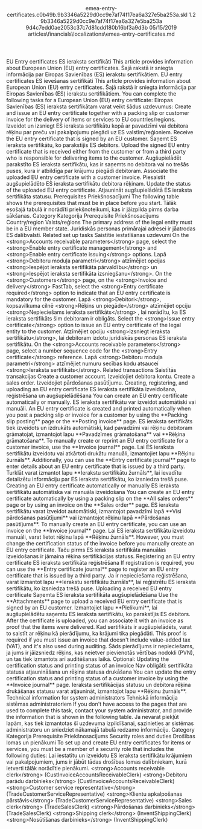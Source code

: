 <?xml version="1.0" encoding="UTF-8"?>
<xliff xmlns:logoport="urn:logoport:xliffeditor:xliff-extras:1.0" xmlns:xsi="http://www.w3.org/2001/XMLSchema-instance" xmlns="urn:oasis:names:tc:xliff:document:1.2" xmlns:xliffext="urn:microsoft:content:schema:xliffextensions" version="1.2" xsi:schemaLocation="urn:oasis:names:tc:xliff:document:1.2 xliff-core-1.2-transitional.xsd">
  <file datatype="xml" source-language="en-US" original="emea-entry-certificates.md" target-language="lv-LV">
    <header>
      <tool tool-company="Microsoft" tool-version="1.0-7889195" tool-name="mdxliff" tool-id="mdxliff"/>
      <xliffext:skl_file_name>emea-entry-certificates.c0b49b.9b3346a5229d0cc9e7af74f17ea6a327e5ba253a.skl</xliffext:skl_file_name>
      <xliffext:version>1.2</xliffext:version>
      <xliffext:ms.openlocfilehash>9b3346a5229d0cc9e7af74f17ea6a327e5ba253a</xliffext:ms.openlocfilehash>
      <xliffext:ms.sourcegitcommit>9d4c7edd0ae2053c37c7d81cdd180b16bf3a9d3b</xliffext:ms.sourcegitcommit>
      <xliffext:ms.lasthandoff>05/15/2019</xliffext:ms.lasthandoff>
      <xliffext:ms.openlocfilepath>articles\financials\localizations\emea-entry-certificates.md</xliffext:ms.openlocfilepath>
    </header>
    <body>
      <group extype="content" id="content">
        <trans-unit xml:space="preserve" translate="yes" id="101" restype="x-metadata">
          <source>EU Entry certificates</source>
        <target logoport:matchpercent="101" state="translated" state-qualifier="leveraged-tm">ES ieraksta sertifikāti</target></trans-unit>
        <trans-unit xml:space="preserve" translate="yes" id="102" restype="x-metadata">
          <source>This article provides information about European Union (EU) entry certificates.</source>
        <target logoport:matchpercent="101" state="translated" state-qualifier="leveraged-tm">Šajā rakstā ir sniegta informācija par Eiropas Savienības (ES) ierakstu sertifikātiem.</target></trans-unit>
        <trans-unit xml:space="preserve" translate="yes" id="103">
          <source>EU entry certificates</source>
        <target logoport:matchpercent="101" state="translated" state-qualifier="leveraged-tm">ES ievešanas sertifikāti</target></trans-unit>
        <trans-unit xml:space="preserve" translate="yes" id="104">
          <source>This article provides information about European Union (EU) entry certificates.</source>
        <target logoport:matchpercent="101" state="translated" state-qualifier="leveraged-tm">Šajā rakstā ir sniegta informācija par Eiropas Savienības (ES) ierakstu sertifikātiem.</target></trans-unit>
        <trans-unit xml:space="preserve" translate="yes" id="105">
          <source>You can complete the following tasks for a European Union (EU) entry certificate:</source>
        <target logoport:matchpercent="101" state="translated" state-qualifier="leveraged-tm">Eiropas Savienības (ES) ieraksta sertifikātam varat veikt šādus uzdevumus:</target></trans-unit>
        <trans-unit xml:space="preserve" translate="yes" id="106">
          <source>Create and issue an EU entry certificate together with a packing slip or customer invoice for the delivery of items or services to EU countries/regions.</source>
        <target logoport:matchpercent="101" state="translated" state-qualifier="leveraged-tm">Izveidot un izsniegt ES ieraksta sertifikātu kopā ar pavadzīmi vai debitora rēķinu par preču vai pakalpojumu piegādi uz ES valstīm/reģioniem.</target></trans-unit>
        <trans-unit xml:space="preserve" translate="yes" id="107">
          <source>Receive the EU entry certificate that is signed by an EU customer.</source>
        <target logoport:matchpercent="101" state="translated" state-qualifier="leveraged-tm">Saņemt ES ieraksta sertifikātu, ko parakstījis ES debitors.</target></trans-unit>
        <trans-unit xml:space="preserve" translate="yes" id="108">
          <source>Upload the signed EU entry certificate that is received either from the customer or from a third party who is responsible for delivering items to the customer.</source>
        <target logoport:matchpercent="101" state="translated" state-qualifier="leveraged-tm">Augšupielādēt parakstīto ES ieraksta sertifikātu, kas ir saņemts no debitora vai no trešās puses, kura ir atbildīga par krājumu piegādi debitoram.</target></trans-unit>
        <trans-unit xml:space="preserve" translate="yes" id="109">
          <source>Associate the uploaded EU entry certificate with a customer invoice.</source>
        <target logoport:matchpercent="101" state="translated" state-qualifier="leveraged-tm">Piesaistīt augšupielādēto ES ieraksta sertifikātu debitora rēķinam.</target></trans-unit>
        <trans-unit xml:space="preserve" translate="yes" id="110">
          <source>Update the status of the uploaded EU entry certificate.</source>
        <target logoport:matchpercent="101" state="translated" state-qualifier="leveraged-tm">Atjaunināt augšupielādētā ES ieraksta sertifikāta statusu.</target></trans-unit>
        <trans-unit xml:space="preserve" translate="yes" id="111">
          <source>Prerequisites</source>
        <target logoport:matchpercent="101" state="translated" state-qualifier="leveraged-tm">Priekšnosacījumi</target></trans-unit>
        <trans-unit xml:space="preserve" translate="yes" id="112">
          <source>The following table shows the prerequisites that must be in place before you start.</source>
        <target logoport:matchpercent="101" state="translated" state-qualifier="leveraged-tm">Tālāk esošajā tabulā ir norādīti priekšnoteikumi, kas ir jāizpilda pirms darba sākšanas.</target></trans-unit>
        <trans-unit xml:space="preserve" translate="yes" id="113">
          <source>Category</source>
        <target logoport:matchpercent="101" state="translated" state-qualifier="leveraged-tm">Kategorija</target></trans-unit>
        <trans-unit xml:space="preserve" translate="yes" id="114">
          <source>Prerequisite</source>
        <target logoport:matchpercent="101" state="translated" state-qualifier="leveraged-tm">Priekšnosacījums</target></trans-unit>
        <trans-unit xml:space="preserve" translate="yes" id="115">
          <source>Country/region</source>
        <target logoport:matchpercent="101" state="translated" state-qualifier="leveraged-tm">Valsts/reģions</target></trans-unit>
        <trans-unit xml:space="preserve" translate="yes" id="116">
          <source>The primary address of the legal entity must be in a EU member state.</source>
        <target logoport:matchpercent="101" state="translated" state-qualifier="leveraged-tm">Juridiskās personas primārajai adresei ir jāatrodas ES dalībvalstī.</target></trans-unit>
        <trans-unit xml:space="preserve" translate="yes" id="117">
          <source>Related set up tasks</source>
        <target logoport:matchpercent="101" state="translated" state-qualifier="leveraged-tm">Saistītie iestatīšanas uzdevumi</target></trans-unit>
        <trans-unit xml:space="preserve" translate="yes" id="118">
          <source>On the <bpt id="p1">&lt;strong&gt;</bpt>Accounts receivable parameters<ept id="p1">&lt;/strong&gt;</ept> page, select the <bpt id="p2">&lt;strong&gt;</bpt>Enable entry certificate management<ept id="p2">&lt;/strong&gt;</ept> and <bpt id="p3">&lt;strong&gt;</bpt>Enable entry certificate issuing<ept id="p3">&lt;/strong&gt;</ept> options.</source>
        <target logoport:matchpercent="101" state="translated" state-qualifier="leveraged-tm">Lapā <bpt id="p1">&lt;strong&gt;</bpt>Debitoru moduļa parametri<ept id="p1">&lt;/strong&gt;</ept> atzīmējiet opcijas <bpt id="p2">&lt;strong&gt;</bpt>Iespējot ieraksta sertifikāta pārvaldību<ept id="p2">&lt;/strong&gt;</ept> un <bpt id="p3">&lt;strong&gt;</bpt>Iespējot ieraksta sertifikāta izsniegšanu<ept id="p3">&lt;/strong&gt;</ept>.</target></trans-unit>
        <trans-unit xml:space="preserve" translate="yes" id="119">
          <source>On the <bpt id="p1">&lt;strong&gt;</bpt>Customers<ept id="p1">&lt;/strong&gt;</ept> page, on the <bpt id="p2">&lt;strong&gt;</bpt>Invoice and delivery<ept id="p2">&lt;/strong&gt;</ept> FastTab, select the <bpt id="p3">&lt;strong&gt;</bpt>Entry certificate required<ept id="p3">&lt;/strong&gt;</ept> option to indicate that an EU entry certificate is mandatory for the customer.</source>
        <target logoport:matchpercent="101" state="translated" state-qualifier="leveraged-tm">Lapā <bpt id="p1">&lt;strong&gt;</bpt>Debitori<ept id="p1">&lt;/strong&gt;</ept>, kopsavilkuma cilnē <bpt id="p2">&lt;strong&gt;</bpt>Rēķins un piegāde<ept id="p2">&lt;/strong&gt;</ept> atzīmējiet opciju <bpt id="p3">&lt;strong&gt;</bpt>Nepieciešams ieraksta sertifikāts<ept id="p3">&lt;/strong&gt;</ept> , lai norādītu, ka ES ieraksta sertifikāts šim debitoram ir obligāts.</target></trans-unit>
        <trans-unit xml:space="preserve" translate="yes" id="120">
          <source>Select the <bpt id="p1">&lt;strong&gt;</bpt>Issue entry certificate<ept id="p1">&lt;/strong&gt;</ept> option to issue an EU entry certificate of the legal entity to the customer.</source>
        <target logoport:matchpercent="101" state="translated" state-qualifier="leveraged-tm">Atzīmējiet opciju <bpt id="p1">&lt;strong&gt;</bpt>Izsniegt ieraksta sertifikātu<ept id="p1">&lt;/strong&gt;</ept>, lai debitoram izdotu juridiskās personas ES ieraksta sertifikātu.</target></trans-unit>
        <trans-unit xml:space="preserve" translate="yes" id="121">
          <source>On the <bpt id="p1">&lt;strong&gt;</bpt>Accounts receivable parameters<ept id="p1">&lt;/strong&gt;</ept> page, select a number sequence code for the <bpt id="p2">&lt;strong&gt;</bpt>Entry certificate<ept id="p2">&lt;/strong&gt;</ept> reference.</source>
        <target logoport:matchpercent="101" state="translated" state-qualifier="leveraged-tm">Lapā <bpt id="p1">&lt;strong&gt;</bpt>Debitoru moduļa parametri<ept id="p1">&lt;/strong&gt;</ept> atzīmējiet numuru secības kodu atsaucei <bpt id="p2">&lt;strong&gt;</bpt>Ieraksta sertifikāts<ept id="p2">&lt;/strong&gt;</ept>.</target></trans-unit>
        <trans-unit xml:space="preserve" translate="yes" id="122">
          <source>Related transactions</source>
        <target logoport:matchpercent="101" state="translated" state-qualifier="leveraged-tm">Saistītās transakcijas</target></trans-unit>
        <trans-unit xml:space="preserve" translate="yes" id="123">
          <source>Create a customer account.</source>
        <target logoport:matchpercent="101" state="translated" state-qualifier="leveraged-tm">Izveidojiet debitora kontu.</target></trans-unit>
        <trans-unit xml:space="preserve" translate="yes" id="124">
          <source>Create a sales order.</source>
        <target logoport:matchpercent="101" state="translated" state-qualifier="leveraged-tm">Izveidojiet pārdošanas pasūtījumu.</target></trans-unit>
        <trans-unit xml:space="preserve" translate="yes" id="125">
          <source>Creating, registering, and uploading an EU entry certificate</source>
        <target logoport:matchpercent="101" state="translated" state-qualifier="leveraged-tm">ES ieraksta sertifikāta izveidošana, reģistrēšana un augšupielādēšana</target></trans-unit>
        <trans-unit xml:space="preserve" translate="yes" id="126">
          <source>You can create an EU entry certificate automatically or manually.</source>
        <target logoport:matchpercent="101" state="translated" state-qualifier="leveraged-tm">ES ieraksta sertifikātu var izveidot automātiski vai manuāli.</target></trans-unit>
        <trans-unit xml:space="preserve" translate="yes" id="127">
          <source>An EU entry certificate is created and printed automatically when you post a packing slip or invoice for a customer by using the <bpt id="p1">**</bpt>Packing slip posting<ept id="p1">**</ept> page or the <bpt id="p2">**</bpt>Posting invoice<ept id="p2">**</ept> page.</source>
        <target logoport:matchpercent="101" state="translated" state-qualifier="leveraged-tm">ES ieraksta sertifikāts tiek izveidots un izdrukāts automātiski, kad pavadzīmi vai rēķinu debitoram grāmatojat, izmantojot lapu <bpt id="p1">**</bpt>Pavadzīmes grāmatošana<ept id="p1">**</ept> vai <bpt id="p2">**</bpt>Rēķina grāmatošana<ept id="p2">**</ept>.</target></trans-unit>
        <trans-unit xml:space="preserve" translate="yes" id="128">
          <source>To manually create or reprint an EU entry certificate for a customer invoice, use the <bpt id="p1">**</bpt>Invoice journal<ept id="p1">**</ept> page.</source>
        <target logoport:matchpercent="101" state="translated" state-qualifier="leveraged-tm">Lai ES ieraksta sertifikātu izveidotu vai atkārtoti drukātu manuāli, izmantojiet lapu <bpt id="p1">**</bpt>Rēķinu žurnāls<ept id="p1">**</ept>.</target></trans-unit>
        <trans-unit xml:space="preserve" translate="yes" id="129">
          <source>Additionally, you can use the <bpt id="p1">**</bpt>Entry certificate journal<ept id="p1">**</ept> page to enter details about an EU entry certificate that is issued by a third party.</source>
        <target logoport:matchpercent="101" state="translated" state-qualifier="leveraged-tm">Turklāt varat izmantot lapu <bpt id="p1">**</bpt>Ierakstu sertifikātu žurnāls<ept id="p1">**</ept>, lai ievadītu detalizētu informāciju par ES ieraksta sertifikātu, ko izsniedza trešā puse.</target></trans-unit>
        <trans-unit xml:space="preserve" translate="yes" id="130">
          <source>Creating an EU entry certificate automatically or manually</source>
        <target logoport:matchpercent="101" state="translated" state-qualifier="leveraged-tm">ES ieraksta sertifikātu automātiska vai manuāla izveidošana</target></trans-unit>
        <trans-unit xml:space="preserve" translate="yes" id="131">
          <source>You can create an EU entry certificate automatically by using a packing slip on the <bpt id="p1">**</bpt>All sales orders<ept id="p1">**</ept> page or by using an invoice on the <bpt id="p2">**</bpt>Sales order<ept id="p2">**</ept> page.</source>
        <target logoport:matchpercent="101" state="translated" state-qualifier="leveraged-tm">ES ieraksta sertifikātu varat izveidot automātiski, izmantojot pavadzīmi lapā <bpt id="p1">**</bpt>Visi pārdošanas pasūtījumi<ept id="p1">**</ept> vai izmantojot rēķinu lapā <bpt id="p2">**</bpt>Pārdošanas pasūtījums<ept id="p2">**</ept>.</target></trans-unit>
        <trans-unit xml:space="preserve" translate="yes" id="132">
          <source>To manually create an EU entry certificate, you can use an invoice on the <bpt id="p1">**</bpt>Invoice journal<ept id="p1">**</ept> page.</source>
        <target logoport:matchpercent="101" state="translated" state-qualifier="leveraged-tm">Lai ES ieraksta sertifikātu izveidotu manuāli, varat lietot rēķinu lapā <bpt id="p1">**</bpt>Rēķinu žurnāls<ept id="p1">**</ept>.</target></trans-unit>
        <trans-unit xml:space="preserve" translate="yes" id="133">
          <source>However, you must change the certification status of the invoice before you manually create an EU entry certificate.</source>
        <target logoport:matchpercent="101" state="translated" state-qualifier="leveraged-tm">Taču pirms ES ieraksta sertifikāta manuālas izveidošanas ir jāmaina rēķina sertifikācijas statuss.</target></trans-unit>
        <trans-unit xml:space="preserve" translate="yes" id="134">
          <source>Registering an EU entry certificate</source>
        <target logoport:matchpercent="101" state="translated" state-qualifier="leveraged-tm">ES ieraksta sertifikāta reģistrēšana</target></trans-unit>
        <trans-unit xml:space="preserve" translate="yes" id="135">
          <source>If registration is required, you can use the <bpt id="p1">**</bpt>Entry certificate journal<ept id="p1">**</ept> page to register an EU entry certificate that is issued by a third party.</source>
        <target logoport:matchpercent="101" state="translated" state-qualifier="leveraged-tm">Ja ir nepieciešama reģistrēšana, varat izmantot lapu <bpt id="p1">**</bpt>Ierakstu sertifikātu žurnāls<ept id="p1">**</ept>, lai reģistrētu ES ieraksta sertifikātu, ko izsniedza trešā puse.</target></trans-unit>
        <trans-unit xml:space="preserve" translate="yes" id="136">
          <source>Uploading a received EU entry certificate</source>
        <target logoport:matchpercent="101" state="translated" state-qualifier="leveraged-tm">Saņemta ES ieraksta sertifikāta augšupielādēšana</target></trans-unit>
        <trans-unit xml:space="preserve" translate="yes" id="137">
          <source>Use the <bpt id="p1">**</bpt>Attachments<ept id="p1">**</ept> page to upload a received EU entry certificate that is signed by an EU customer.</source>
        <target logoport:matchpercent="101" state="translated" state-qualifier="leveraged-tm">Izmantojiet lapu <bpt id="p1">**</bpt>Pielikumi<ept id="p1">**</ept>, lai augšupielādētu saņemtu ES ieraksta sertifikātu, ko parakstījis ES debitors.</target></trans-unit>
        <trans-unit xml:space="preserve" translate="yes" id="138">
          <source>After the certificate is uploaded, you can associate it with an invoice as proof that the items were delivered.</source>
        <target logoport:matchpercent="101" state="translated" state-qualifier="leveraged-tm">Kad sertifikāts ir augšupielādēts, varat to saistīt ar rēķinu kā pierādījumu, ka krājumi tika piegādāti.</target></trans-unit>
        <trans-unit xml:space="preserve" translate="yes" id="139">
          <source>This proof is required if you must issue an invoice that doesn't include value-added tax (VAT), and it's also used during auditing.</source>
        <target logoport:matchpercent="101" state="translated" state-qualifier="leveraged-tm">Šāds pierādījums ir nepieciešams, ja jums ir jāizsniedz rēķins, kas neietver pievienotās vērtības nodokli (PVN), un tas tiek izmantots arī auditēšanas laikā.</target></trans-unit>
        <trans-unit xml:space="preserve" translate="yes" id="140">
          <source>Optional: Updating the certification status and printing status of an invoice</source>
        <target logoport:matchpercent="101" state="translated" state-qualifier="leveraged-tm">Nav obligāti: sertifikāta statusa atjaunināšana un rēķina statusa drukāšana</target></trans-unit>
        <trans-unit xml:space="preserve" translate="yes" id="141">
          <source>You can update the entry certification status and printing status of a customer invoice by using the <bpt id="p1">**</bpt>Invoice journal<ept id="p1">**</ept> page.</source>
        <target logoport:matchpercent="101" state="translated" state-qualifier="leveraged-tm">Ieraksta sertifikācijas statusu un debitora rēķina drukāšanas statusu varat atjaunināt, izmantojot lapu <bpt id="p1">**</bpt>Rēķinu žurnāls<ept id="p1">**</ept>.</target></trans-unit>
        <trans-unit xml:space="preserve" translate="yes" id="142">
          <source>Technical information for system administrators</source>
        <target logoport:matchpercent="101" state="translated" state-qualifier="leveraged-tm">Tehniskā informācija sistēmas administratoriem</target></trans-unit>
        <trans-unit xml:space="preserve" translate="yes" id="143">
          <source>If you don't have access to the pages that are used to complete this task, contact your system administrator, and provide the information that is shown in the following table.</source>
        <target logoport:matchpercent="101" state="translated" state-qualifier="leveraged-tm">Ja nevarat piekļūt lapām, kas tiek izmantotas šī uzdevuma izpildīšanai, sazinieties ar sistēmas administratoru un sniedziet nākamajā tabulā redzamo informāciju.</target></trans-unit>
        <trans-unit xml:space="preserve" translate="yes" id="144">
          <source>Category</source>
        <target logoport:matchpercent="101" state="translated" state-qualifier="leveraged-tm">Kategorija</target></trans-unit>
        <trans-unit xml:space="preserve" translate="yes" id="145">
          <source>Prerequisite</source>
        <target logoport:matchpercent="101" state="translated" state-qualifier="leveraged-tm">Priekšnosacījums</target></trans-unit>
        <trans-unit xml:space="preserve" translate="yes" id="146">
          <source>Security roles and duties</source>
        <target logoport:matchpercent="101" state="translated" state-qualifier="leveraged-tm">Drošības lomas un pienākumi</target></trans-unit>
        <trans-unit xml:space="preserve" translate="yes" id="147">
          <source>To set up and create EU entry certificates for items or services, you must be a member of a security role that includes the following duties:</source>
        <target logoport:matchpercent="101" state="translated" state-qualifier="leveraged-tm">Lai iestatītu un izveidotu ES ieraksta sertifikātu krājumiem vai pakalpojumiem, jums ir jābūt tādas drošības lomas dalībniekam, kurā ietverti tālāk norādītie pienākumi.</target></trans-unit>
        <trans-unit xml:space="preserve" translate="yes" id="148">
          <source><bpt id="p1">&lt;strong&gt;</bpt>Accounts receivable clerk<ept id="p1">&lt;/strong&gt;</ept> (CustInvoiceAccountsReceivableClerk)</source>
        <target logoport:matchpercent="101" state="translated" state-qualifier="leveraged-tm"><bpt id="p1">&lt;strong&gt;</bpt>Debitoru parādu darbinieks<ept id="p1">&lt;/strong&gt;</ept> (CustInvoiceAccountsReceivableClerk)</target></trans-unit>
        <trans-unit xml:space="preserve" translate="yes" id="149">
          <source><bpt id="p1">&lt;strong&gt;</bpt>Customer service representative<ept id="p1">&lt;/strong&gt;</ept> (TradeCustomerServiceRepresentative)</source>
        <target logoport:matchpercent="101" state="translated" state-qualifier="leveraged-tm"><bpt id="p1">&lt;strong&gt;</bpt>Klientu apkalpošanas pārstāvis<ept id="p1">&lt;/strong&gt;</ept> (TradeCustomerServiceRepresentative)</target></trans-unit>
        <trans-unit xml:space="preserve" translate="yes" id="150">
          <source><bpt id="p1">&lt;strong&gt;</bpt>Sales clerk<ept id="p1">&lt;/strong&gt;</ept> (TradeSalesClerk)</source>
        <target logoport:matchpercent="101" state="translated" state-qualifier="leveraged-tm"><bpt id="p1">&lt;strong&gt;</bpt>Pārdošanas darbinieks<ept id="p1">&lt;/strong&gt;</ept> (TradeSalesClerk)</target></trans-unit>
        <trans-unit xml:space="preserve" translate="yes" id="151">
          <source><bpt id="p1">&lt;strong&gt;</bpt>Shipping clerk<ept id="p1">&lt;/strong&gt;</ept> (InventShippingClerk)</source>
        <target logoport:matchpercent="101" state="translated" state-qualifier="leveraged-tm"><bpt id="p1">&lt;strong&gt;</bpt>Nosūtīšanas darbinieks<ept id="p1">&lt;/strong&gt;</ept> (InventShippingClerk)</target></trans-unit>
      </group>
    </body>
  </file>
</xliff>